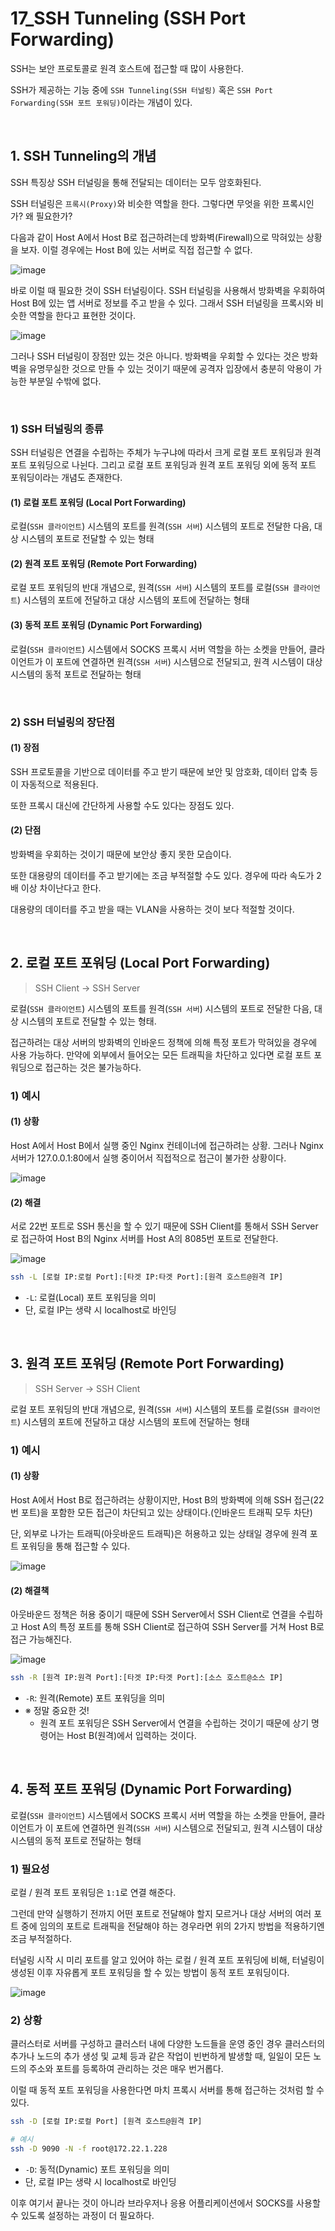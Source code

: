 # 17_SSH Tunneling (SSH Port Forwarding)

SSH는 보안 프로토콜로 원격 호스트에 접근할 때 많이 사용한다.

SSH가 제공하는 기능 중에 `SSH Tunneling(SSH 터널링)` 혹은 `SSH Port Forwarding(SSH 포트 포워딩)`이라는 개념이 있다.

<br>

##  1. SSH Tunneling의 개념

SSH 특징상 SSH 터널링을 통해 전달되는 데이터는 모두 암호화된다.

SSH 터널링은 `프록시(Proxy)`와 비슷한 역할을 한다. 그렇다면 무엇을 위한 프록시인가? 왜 필요한가?

다음과 같이 Host A에서 Host B로 접근하려는데 방화벽(Firewall)으로 막혀있는 상황을 보자. 이럴 경우에는 Host B에 있는 서버로 직접 접근할 수 없다.

![image](https://github.com/siwon-park/Linux-Commands/assets/93081720/d5530204-ea4c-4093-acc9-ada40c584188)

바로 이럴 때 필요한 것이 SSH 터널링이다. SSH 터널링을 사용해서 방화벽을 우회하여 Host B에 있는 앱 서버로 정보를 주고 받을 수 있다. 그래서 SSH 터널링을 프록시와 비슷한 역할을 한다고 표현한 것이다.

![image](https://github.com/siwon-park/Linux-Commands/assets/93081720/ca2c2075-c95d-45d8-9812-36635714d200)

그러나 SSH 터널링이 장점만 있는 것은 아니다. 방화벽을 우회할 수 있다는 것은 방화벽을 유명무실한 것으로 만들 수 있는 것이기 때문에 공격자 입장에서 충분히 악용이 가능한 부분일 수밖에 없다.

<br>

### 1) SSH 터널링의 종류

SSH 터널링은 연결을 수립하는 주체가 누구냐에 따라서 크게 로컬 포트 포워딩과 원격 포트 포워딩으로 나뉜다. 그리고 로컬 포트 포워딩과 원격 포트 포워딩 외에 동적 포트 포워딩이라는 개념도 존재한다.

#### (1) 로컬 포트 포워딩 (Local Port Forwarding)

로컬(`SSH 클라이언트`) 시스템의 포트를 원격(`SSH 서버`) 시스템의 포트로 전달한 다음, 대상 시스템의 포트로 전달할 수 있는 형태

#### (2) 원격 포트 포워딩 (Remote Port Forwarding)

로컬 포트 포워딩의 반대 개념으로, 원격(`SSH 서버`) 시스템의 포트를 로컬(`SSH 클라이언트`) 시스템의 포트에 전달하고 대상 시스템의 포트에 전달하는 형태

#### (3) 동적 포트 포워딩 (Dynamic Port Forwarding)

로컬(`SSH 클라이언트`) 시스템에서 SOCKS 프록시 서버 역할을 하는 소켓을 만들어, 클라이언트가 이 포트에 연결하면 원격(`SSH 서버`) 시스템으로 전달되고, 원격 시스템이 대상 시스템의 동적 포트로 전달하는 형태

<br>

### 2) SSH 터널링의 장단점

#### (1) 장점

SSH 프로토콜을 기반으로 데이터를 주고 받기 때문에 보안 및 암호화, 데이터 압축 등이 자동적으로 적용된다.

또한 프록시 대신에 간단하게 사용할 수도 있다는 장점도 있다.

#### (2) 단점

방화벽을 우회하는 것이기 때문에 보안상 좋지 못한 모습이다.

또한 대용량의 데이터를 주고 받기에는 조금 부적절할 수도 있다. 경우에 따라 속도가 2배 이상 차이난다고 한다.

대용량의 데이터를 주고 받을 때는 VLAN을 사용하는 것이 보다 적절할 것이다.

<br>

## 2. 로컬 포트 포워딩 (Local Port Forwarding)

> SSH Client → SSH Server

로컬(`SSH 클라이언트`) 시스템의 포트를 원격(`SSH 서버`) 시스템의 포트로 전달한 다음, 대상 시스템의 포트로 전달할 수 있는 형태.

접근하려는 대상 서버의 방화벽의 인바운드 정책에 의해 특정 포트가 막혀있을 경우에 사용 가능하다. 만약에 외부에서 들어오는 모든 트래픽을 차단하고 있다면 로컬 포트 포워딩으로 접근하는 것은 불가능하다.

### 1) 예시

#### (1) 상황

Host A에서 Host B에서 실행 중인 Nginx 컨테이너에 접근하려는 상황. 그러나 Nginx 서버가 127.0.0.1:80에서 실행 중이어서 직접적으로 접근이 불가한 상황이다.

![image](https://github.com/siwon-park/Linux-Commands/assets/93081720/61a4a4bb-0924-4e57-8a66-01d0a5e83863)

#### (2) 해결

서로 22번 포트로 SSH 통신을 할 수 있기 때문에 SSH Client를 통해서 SSH Server로 접근하여 Host B의 Nginx 서버를 Host A의 8085번 포트로 전달한다.

![image](https://github.com/siwon-park/Linux-Commands/assets/93081720/ecb49b41-56b8-40e2-b210-fc451ed16a5a)

````bash
ssh -L [로컬 IP:로컬 Port]:[타겟 IP:타겟 Port]:[원격 호스트@원격 IP]
````

- `-L`: 로컬(Local) 포트 포워딩을 의미
- 단, 로컬 IP는 생략 시 localhost로 바인딩

<br>

## 3. 원격 포트 포워딩 (Remote Port Forwarding)

> SSH Server → SSH Client

로컬 포트 포워딩의 반대 개념으로, 원격(`SSH 서버`) 시스템의 포트를 로컬(`SSH 클라이언트`) 시스템의 포트에 전달하고 대상 시스템의 포트에 전달하는 형태

### 1) 예시

#### (1) 상황

Host A에서 Host B로 접근하려는 상황이지만, Host B의 방화벽에 의해 SSH 접근(22번 포트)을 포함한 모든 접근이 차단되고 있는 상태이다.(인바운드 트래픽 모두 차단)

단, 외부로 나가는 트래픽(아웃바운드 트래픽)은 허용하고 있는 상태일 경우에 원격 포트 포워딩을 통해 접근할 수 있다.

![image](https://github.com/siwon-park/Linux-Commands/assets/93081720/21155afc-9167-4db4-9ed9-dc47c4beecb4)

#### (2) 해결책

아웃바운드 정책은 허용 중이기 때문에 SSH Server에서 SSH Client로 연결을 수립하고 Host A의 특정 포트를 통해 SSH Client로 접근하여 SSH Server를 거쳐 Host B로 접근 가능해진다.

![image](https://github.com/siwon-park/Linux-Commands/assets/93081720/58bb6037-5af5-4527-9d58-a3516f46fc30)

```bash
ssh -R [원격 IP:원격 Port]:[타겟 IP:타겟 Port]:[소스 호스트@소스 IP]
```

- `-R`: 원격(Remote) 포트 포워딩을 의미
- ※ 정말 중요한 것!
  - 원격 포트 포워딩은 SSH Server에서 연결을 수립하는 것이기 때문에 상기 명령어는 Host B(원격)에서 입력하는 것이다.

<br>

## 4. 동적 포트 포워딩 (Dynamic Port Forwarding)

로컬(`SSH 클라이언트`) 시스템에서 SOCKS 프록시 서버 역할을 하는 소켓을 만들어, 클라이언트가 이 포트에 연결하면 원격(`SSH 서버`) 시스템으로 전달되고, 원격 시스템이 대상 시스템의 동적 포트로 전달하는 형태

### 1) 필요성

로컬 / 원격 포트 포워딩은 `1:1`로 연결 해준다.

그런데 만약 실행하기 전까지 어떤 포트로 전달해야 할지 모르거나 대상 서버의 여러 포트 중에 임의의 포트로 트래픽을 전달해야 하는 경우라면 위의 2가지 방법을 적용하기엔 조금 부적절하다.

터널링 시작 시 미리 포트를 알고 있어야 하는 로컬 / 원격 포트 포워딩에 비해, 터널링이 생성된 이후 자유롭게 포트 포워딩을 할 수 있는 방법이 동적 포트 포워딩이다.

![image](https://github.com/siwon-park/Linux-Commands/assets/93081720/2fd128aa-c29b-445d-8788-ac98b037452c)

### 2) 상황

클러스터로 서버를 구성하고 클러스터 내에 다양한 노드들을 운영 중인 경우 클러스터의 추가나 노드의 추가 생성 및 교체 등과 같은 작업이 빈번하게 발생할 때, 일일이 모든 노드의 주소와 포트를 등록하여 관리하는 것은 매우 번거롭다.

이럴 때 동적 포트 포워딩을 사용한다면 마치 프록시 서버를 통해 접근하는 것처럼 할 수 있다.

```bash
ssh -D [로컬 IP:로컬 Port] [원격 호스트@원격 IP]

# 예시
ssh -D 9090 -N -f root@172.22.1.228
```

- `-D`: 동적(Dynamic) 포트 포워딩을 의미
- 단, 로컬 IP는 생략 시 localhost로 바인딩

이후 여기서 끝나는 것이 아니라 브라우저나 응용 어플리케이션에서 SOCKS를 사용할 수 있도록 설정하는 과정이 더 필요하다.

<br>
